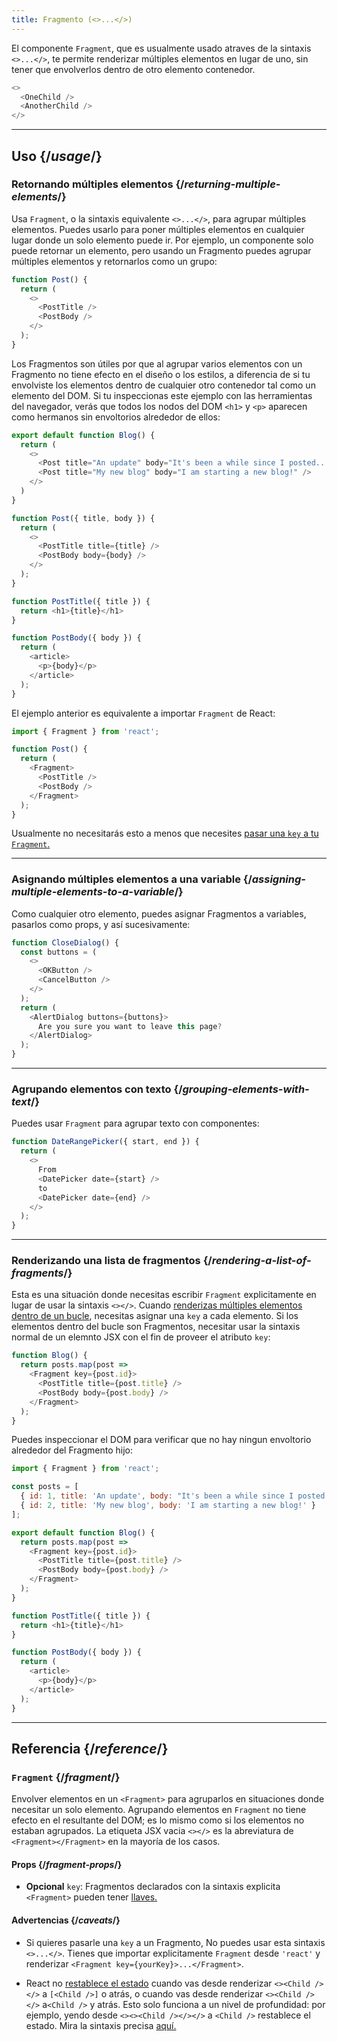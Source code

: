 ```yaml
---
title: Fragmento (<>...</>)
---
```


<Intro>

El componente `Fragment`, que es usualmente usado atraves de la sintaxis `<>...</>`, te permite renderizar múltiples elementos en lugar de uno, sin tener que envolverlos dentro de otro elemento contenedor.

```js
<>
  <OneChild />
  <AnotherChild />
</>
```

</Intro>

<InlineToc />

---

## Uso {/*usage*/}

### Retornando múltiples elementos {/*returning-multiple-elements*/}

Usa `Fragment`, o la sintaxis equivalente `<>...</>`, para agrupar múltiples elementos. Puedes usarlo para poner múltiples elementos en cualquier lugar donde un solo elemento puede ir. Por ejemplo, un componente solo puede retornar un elemento, pero usando un Fragmento puedes agrupar múltiples elementos y retornarlos como un grupo:

```js {3,6}
function Post() {
  return (
    <>
      <PostTitle />
      <PostBody />
    </>
  );
}
```

Los Fragmentos son útiles por que al agrupar varios elementos con un Fragmento no tiene efecto en el diseño o los estilos, a diferencia de si tu envolviste los elementos dentro de cualquier otro contenedor tal como un elemento del DOM. Si tu inspeccionas este ejemplo con las herramientas del navegador, verás que todos los nodos del DOM `<h1>` y `<p>` aparecen como hermanos sin envoltorios alrededor de ellos:

<Sandpack>

```js
export default function Blog() {
  return (
    <>
      <Post title="An update" body="It's been a while since I posted..." />
      <Post title="My new blog" body="I am starting a new blog!" />
    </>
  )
}

function Post({ title, body }) {
  return (
    <>
      <PostTitle title={title} />
      <PostBody body={body} />
    </>
  );
}

function PostTitle({ title }) {
  return <h1>{title}</h1>
}

function PostBody({ body }) {
  return (
    <article>
      <p>{body}</p>
    </article>
  );
}
```

</Sandpack>

<DeepDive title="¿Como escribir un fragmento sin la sintaxis especial?">

El ejemplo anterior es equivalente a importar `Fragment` de React:

```js {1,5,8}
import { Fragment } from 'react';

function Post() {
  return (
    <Fragment>
      <PostTitle />
      <PostBody />
    </Fragment>
  );
}
```

Usualmente no necesitarás esto a menos que necesites [pasar una `key` a tu `Fragment`.](#rendering-a-list-of-fragments)

</DeepDive>

---

### Asignando múltiples elementos a una variable {/*assigning-multiple-elements-to-a-variable*/}

Como cualquier otro elemento, puedes asignar Fragmentos a variables, pasarlos como props, y así sucesivamente:

```js
function CloseDialog() {
  const buttons = (
    <>
      <OKButton />
      <CancelButton />
    </>
  );
  return (
    <AlertDialog buttons={buttons}>
      Are you sure you want to leave this page?
    </AlertDialog>
  );
}
```

---

### Agrupando elementos con texto {/*grouping-elements-with-text*/}

Puedes usar `Fragment` para agrupar texto con componentes:

```js
function DateRangePicker({ start, end }) {
  return (
    <>
      From
      <DatePicker date={start} />
      to
      <DatePicker date={end} />
    </>
  );
}
```

---

### Renderizando una lista de fragmentos {/*rendering-a-list-of-fragments*/}

Esta es una situación donde necesitas escribir `Fragment` explicitamente en lugar de usar la sintaxis `<></>`. Cuando [renderizas múltiples elementos dentro de un bucle](/learn/rendering-lists), necesitas asignar una `key` a cada elemento. Si los elementos dentro del bucle son Fragmentos, necesitar usar la sintaxis normal de un elemnto JSX con el fin de proveer el atributo `key`:

```js {3,6}
function Blog() {
  return posts.map(post =>
    <Fragment key={post.id}>
      <PostTitle title={post.title} />
      <PostBody body={post.body} />
    </Fragment>
  );
}
```

Puedes inspeccionar el DOM para verificar que no hay ningun envoltorio alrededor del Fragmento hijo:

<Sandpack>

```js
import { Fragment } from 'react';

const posts = [
  { id: 1, title: 'An update', body: "It's been a while since I posted..." },
  { id: 2, title: 'My new blog', body: 'I am starting a new blog!' }
];

export default function Blog() {
  return posts.map(post =>
    <Fragment key={post.id}>
      <PostTitle title={post.title} />
      <PostBody body={post.body} />
    </Fragment>
  );
}

function PostTitle({ title }) {
  return <h1>{title}</h1>
}

function PostBody({ body }) {
  return (
    <article>
      <p>{body}</p>
    </article>
  );
}
```

</Sandpack>

---

## Referencia {/*reference*/}

### `Fragment` {/*fragment*/}

Envolver elementos en un `<Fragment>` para agruparlos en situaciones donde necesitar un solo elemento. Agrupando elementos en `Fragment` no tiene efecto en el resultante del DOM; es lo mismo como si los elementos no estaban agrupados. La etiqueta JSX vacia `<></>` es la abreviatura de `<Fragment></Fragment>` en la mayoría de los casos.

#### Props {/*fragment-props*/}

- **Opcional** `key`: Fragmentos declarados con la sintaxis explicita `<Fragment>` pueden tener [llaves.](https://beta.reactjs.org/learn/rendering-lists#keeping-list-items-in-order-with-key)

#### Advertencias {/*caveats*/}

- Si quieres pasarle una `key` a un Fragmento, No puedes usar esta sintaxis `<>...</>`. Tienes que importar explicitamente `Fragment` desde `'react'` y renderizar `<Fragment key={yourKey}>...</Fragment>`.

- React no [restablece el estado](/learn/preserving-and-resetting-state) cuando vas desde renderizar `<><Child /></>` a `[<Child />]` o atrás, o cuando vas desde renderizar `<><Child /></>` a`<Child />` y atrás. Esto solo funciona a un nivel de profundidad: por ejemplo, yendo desde `<><><Child /></></>` a `<Child />` restablece el estado. Mira la sintaxis precisa [aquí.](https://gist.github.com/clemmy/b3ef00f9507909429d8aa0d3ee4f986b)


